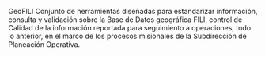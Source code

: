 GeoFILI
Conjunto de herramientas diseñadas para estandarizar información, consulta y validación sobre la Base de Datos geográfica FILI, control de Calidad de la información reportada para seguimiento a operaciones, todo lo anterior, en el marco de los procesos misionales de la Subdirección de Planeación Operativa.
